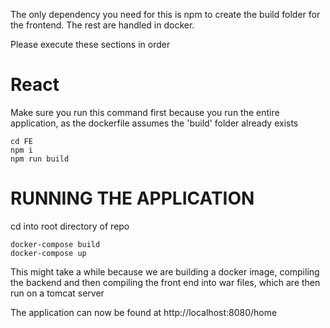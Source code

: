 The only dependency you need for this is npm to create the build folder for the frontend. The rest are handled in docker.

Please execute these sections in order

# React

Make sure you run this command first because you run the entire application, as the dockerfile assumes the 'build' folder already exists
```shell script
cd FE
npm i
npm run build
```

# RUNNING THE APPLICATION
cd into root directory of repo
```shell script
docker-compose build
docker-compose up
```

This might take a while because we are building a docker image, compiling the backend and then compiling the front end into war files, which are then run on a tomcat server

The application can now be found at http://localhost:8080/home

